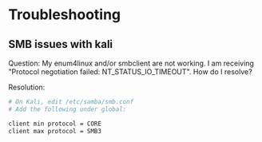 # Troubleshooting

## SMB issues with kali

Question: My enum4linux and/or smbclient are not working. I am receiving "Protocol negotiation failed: NT_STATUS_IO_TIMEOUT". How do I resolve?

Resolution:
```bash
# On Kali, edit /etc/samba/smb.conf
# Add the following under global:

client min protocol = CORE
client max protocol = SMB3
```